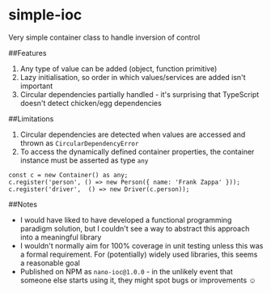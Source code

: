 # simple-ioc
Very simple container class to handle inversion of control

##Features
1. Any type of value can be added (object, function primitive)
2. Lazy initialisation, so order in which values/services are added isn't important
3. Circular dependencies partially handled - it's surprising that TypeScript doesn't detect chicken/egg dependencies

##Limitations
1. Circular dependencies are detected when values are accessed and thrown as `CircularDependencyError` 
2. To access the dynamically defined container properties, the container instance must be asserted as type `any`
```
const c = new Container() as any;
c.register('person', () => new Person({ name: 'Frank Zappa' }));
c.register('driver',  () => new Driver(c.person));
```

##Notes
* I would have liked to have developed a functional programming paradigm solution, but I couldn't see a way to abstract this approach into a meaningful library
* I wouldn't normally aim for 100% coverage in unit testing unless this was a formal requirement. For (potentially) widely used libraries, this seems a reasonable goal
* Published on NPM as `nano-ioc@1.0.0` - in the unlikely event that someone else starts using it, they might spot bugs or improvements :relaxed: 
